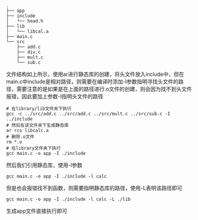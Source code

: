 ```
.
├── app
├── include
│   └── head.h
├── lib
│   └── libcal.a
├── main.c
└── src
    ├── add.c
    ├── div.c
    ├── mult.c
    └── sub.c
```
文件结构如上所示，使用ar进行静态库的创建，将头文件放入include中，但在main.c中include是相对路径，则需要在编译时添加-I参数指明寻找头文件的路径，需要注意的是如果是在上面的路径进行.o文件的创建，则会因为找不到头文件报错，因此要加上参数-I指明头文件的路径
```
# 在library/lib文件夹下执行
gcc -c ../src/add.c ../src/add.c ../src/mult.c ../src/sub.c -I ../include
# 然后在该文件夹下生成静态库
ar rcs libcalc.a 
# 删除.o文件
rm *.o
# 在library文件夹下执行
gcc main.c -o app -I ./include 
```
然后我们引用静态库，使用-l参数
```
gcc main.c -o app -I ./include -l calc
```
但是也会报错找不到函数，则需要指明静态库的路径，使用-L表明该路径即可
```
gcc main.c -o app -I ./include -l calc -L ./lib
```
生成app文件直接执行即可